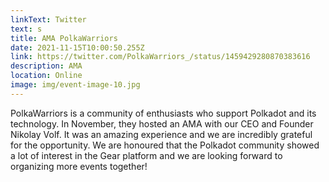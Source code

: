 ```yaml
---
linkText: Twitter
text: s
title: AMA PolkaWarriors
date: 2021-11-15T10:00:50.255Z
link: https://twitter.com/PolkaWarriors_/status/1459429280870383616
description: AMA
location: Online
image: img/event-image-10.jpg
---
```

PolkaWarriors is a community of enthusiasts who support Polkadot and its technology. In November, they hosted an AMA with our CEO and Founder Nikolay Volf. It was an amazing experience and we are incredibly grateful for the opportunity. We are honoured that the Polkadot community showed a lot of interest in the Gear platform and we are looking forward to organizing more events together!